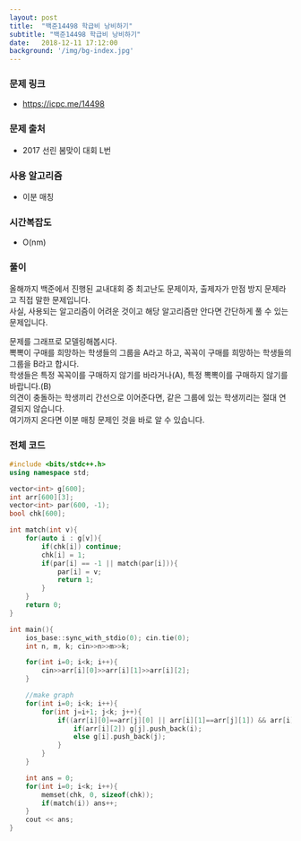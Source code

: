 ```yaml
---
layout: post
title:  "백준14498 학급비 낭비하기"
subtitle: "백준14498 학급비 낭비하기"
date:   2018-12-11 17:12:00
background: '/img/bg-index.jpg'
---
```


### 문제 링크
* https://icpc.me/14498

### 문제 출처
* 2017 선린 봄맞이 대회 L번

### 사용 알고리즘
* 이분 매칭

### 시간복잡도
* O(nm)

### 풀이
올해까지 백준에서 진행된 교내대회 중 최고난도 문제이자, 출제자가 만점 방지 문제라고 직접 말한 문제입니다.<br>
사실, 사용되는 알고리즘이 어려운 것이고 해당 알고리즘만 안다면 간단하게 풀 수 있는 문제입니다.

문제를 그래프로 모델링해봅시다.<br>
뽁뽁이 구매를 희망하는 학생들의 그룹을 A라고 하고, 꼭꼭이 구매를 희망하는 학생들의 그룹을 B라고 합시다.<br>
학생들은 특정 꼭꼭이를 구매하지 않기를 바라거나(A), 특정 뽁뽁이를 구매하지 않기를 바랍니다.(B)<br>
의견이 충돌하는 학생끼리 간선으로 이어준다면, 같은 그룹에 있는 학생끼리는 절대 연결되지 않습니다.<br>
여기까지 온다면 이분 매칭 문제인 것을 바로 알 수 있습니다.

### 전체 코드
```cpp
#include <bits/stdc++.h>
using namespace std;

vector<int> g[600];
int arr[600][3];
vector<int> par(600, -1);
bool chk[600];

int match(int v){
	for(auto i : g[v]){
		if(chk[i]) continue;
		chk[i] = 1;
		if(par[i] == -1 || match(par[i])){
			par[i] = v;
			return 1;
		}
	}
	return 0;
}

int main(){
	ios_base::sync_with_stdio(0); cin.tie(0);
	int n, m, k; cin>>n>>m>>k;

	for(int i=0; i<k; i++){
		cin>>arr[i][0]>>arr[i][1]>>arr[i][2];
	}

	//make graph
	for(int i=0; i<k; i++){
		for(int j=i+1; j<k; j++){
			if((arr[i][0]==arr[j][0] || arr[i][1]==arr[j][1]) && arr[i][2]!=arr[j][2]){
				if(arr[i][2]) g[j].push_back(i);
				else g[i].push_back(j);
			}
		}
	}

	int ans = 0;
	for(int i=0; i<k; i++){
		memset(chk, 0, sizeof(chk));
		if(match(i)) ans++;
	}
	cout << ans;
}
```
